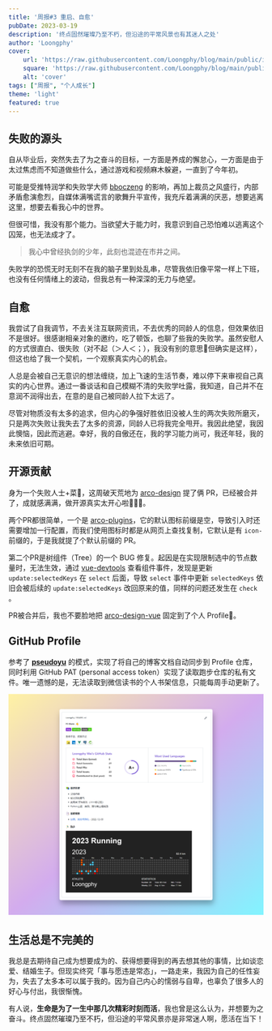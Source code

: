 ```yaml
---
title: '周报#3 重启、自愈'
pubDate: 2023-03-19
description: '终点固然璀璨乃至不朽，但沿途的平常风景也有其迷人之处'
author: 'Loongphy'
cover:
    url: 'https://raw.githubusercontent.com/Loongphy/blog/main/public/images/20230319231628.png'
    square: 'https://raw.githubusercontent.com/Loongphy/blog/main/public/images/20230319231628.png'
    alt: 'cover'
tags: ["周报", "个人成长"] 
theme: 'light'
featured: true
---
```


## 失败的源头

自从毕业后，突然失去了为之奋斗的目标，一方面是养成的懈怠心，一方面是由于太过焦虑而不知道做些什么，通过游戏和视频麻木躲避，一直到了今年初。

可能是受推特润学和失败学大师 [bboczeng](https://twitter.com/bboczeng) 的影响，再加上裁员之风盛行，内部矛盾愈演愈烈，自媒体满嘴谎言的歌舞升平宣传，我充斥着满满的厌恶，想要逃离这里，想要去看我心中的世界。

但很可惜，我没有那个能力。当欲望大于能力时，我意识到自己恐怕难以逃离这个囚笼，也无法成才了。

> 我心中曾经执剑的少年，此刻也混迹在市井之间。
> 

失败学的恐慌无时无刻不在我的脑子里到处乱串，尽管我依旧像平常一样上下班，也没有任何情绪上的波动，但我总有一种深深的无力与绝望。

## 自愈

我尝试了自我调节，不去关注互联网资讯，不去优秀的同龄人的信息，但效果依旧不是很好。很感谢相亲对象的邀约，吃了顿饭，也聊了些我的失败学。虽然安慰人的方式很直白、很失败（对不起（＞人＜；），我没有别的意思🥹但确实是这样），但这也给了我一个契机，一个观察真实内心的机会。

人总是会被自己无意识的想法缠绕，加上飞速的生活节奏，难以停下来审视自己真实的内心世界。通过一番谈话和自己模糊不清的失败学吐露，我知道，自己并不在意润不润得出去，在意的是自己被同龄人拉下太远了。

尽管对物质没有太多的追求，但内心的争强好胜依旧没被人生的两次失败所磨灭，只是两次失败让我失去了太多的资源，同龄人已将我完全甩开。我因此绝望，我因此懊恼，因此而逃避。幸好，我的自傲还在，我的学习能力尚可，我还年轻，我的未来依旧可期。

## 开源贡献

身为一个失败人士+菜🐶，这周破天荒地为 [arco-design](https://github.com/arco-design) 提了俩 PR，已经被合并了，成就感满满，做开源真实太开心啦🥰🥰🥰。

两个PR都很简单，一个是 [arco-plugins](https://github.com/Loongphy/arco-plugins)，它的默认图标前缀是空，导致引入时还需要增加一行配置，而我们使用图标时都是从网页上查找复制，它默认是有 `icon-` 前缀的，于是我就提了个默认前缀的 PR。

第二个PR是树组件（Tree）的一个 BUG 修复。起因是在实现限制选中的节点数量时，无法生效，通过 [vue-devtools](https://devtools.vuejs.org/) 查看组件事件，发现是更新`update:selectedKeys` 在 `select` 后面，导致 `select` 事件中更新 `selectedKeys` 依旧会被后续的 `update:selectedKeys` 改回原来的值，同样的问题还发生在 `check` 。

PR被合并后，我也不要脸地把 [arco-design-vue](https://github.com/arco-design/arco-design-vue) 固定到了个人 Profile🤣。

## GitHub Profile

参考了 **[pseudoyu](https://github.com/pseudoyu/pseudoyu)** 的模式，实现了将自己的博客文档自动同步到 Profile 仓库，同时利用 GitHub PAT (personal access token）实现了读取跑步仓库的私有文件。唯一遗憾的是，无法读取到微信读书的个人书架信息，只能每周手动更新了。

![GitHub Profile](https://raw.githubusercontent.com/Loongphy/blog/main/public/images/20230319231628.png)

## 生活总是不完美的

我总是去期待自己成为想要成为的、获得想要得到的再去想其他的事情，比如谈恋爱、结婚生子。但现实终究「事与愿违是常态」，一路走来，我因为自己的任性妄为，失去了太多本可以属于我的。因为自己内心的懦弱与自卑，也辜负了很多人的好心与付出，我很惭愧。

有人说，**生命是为了一生中那几次精彩时刻而活**，我也曾是这么认为，并想要为之奋斗。终点固然璀璨乃至不朽，但沿途的平常风景亦是非常迷人啊，愿活在当下！